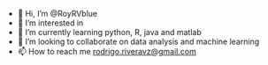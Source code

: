 - 👋 Hi, I’m @RoyRVblue
- 👀 I’m interested in 
- 🌱 I’m currently learning python, R, java and matlab
- 💞️ I’m looking to collaborate on data analysis and machine learning
- 📫 How to reach me rodrigo.riveravz@gmail.com


